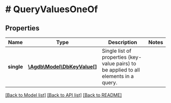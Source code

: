 # # QueryValuesOneOf

## Properties

Name | Type | Description | Notes
------------ | ------------- | ------------- | -------------
**single** | [**\Agdb\Model\DbKeyValue[]**](DbKeyValue.md) | Single list of properties (key-value pairs) to be applied to all elements in a query. |

[[Back to Model list]](../../README.md#models) [[Back to API list]](../../README.md#endpoints) [[Back to README]](../../README.md)
